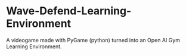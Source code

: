 # Wave-Defend-Learning-Environment
A videogame made with PyGame (python) turned into an Open AI Gym Learning Environment.
